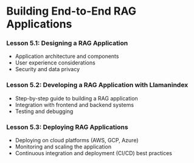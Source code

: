 # Building End-to-End RAG Applications

### Lesson 5.1: Designing a RAG Application

- Application architecture and components
- User experience considerations
- Security and data privacy

### Lesson 5.2: Developing a RAG Application with Llamanindex

- Step-by-step guide to building a RAG application
- Integration with frontend and backend systems
- Testing and debugging

### Lesson 5.3: Deploying RAG Applications

- Deploying on cloud platforms (AWS, GCP, Azure)
- Monitoring and scaling the application
- Continuous integration and deployment (CI/CD) best practices